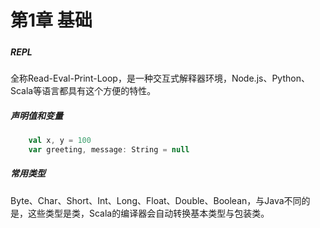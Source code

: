 # 第1章 基础

##### 

##### REPL

全称Read-Eval-Print-Loop，是一种交互式解释器环境，Node.js、Python、Scala等语言都具有这个方便的特性。

##### 声明值和变量

```scala
    val x, y = 100
    var greeting, message: String = null
```

##### 常用类型

Byte、Char、Short、Int、Long、Float、Double、Boolean，与Java不同的是，这些类型是类，Scala的编译器会自动转换基本类型与包装类。


